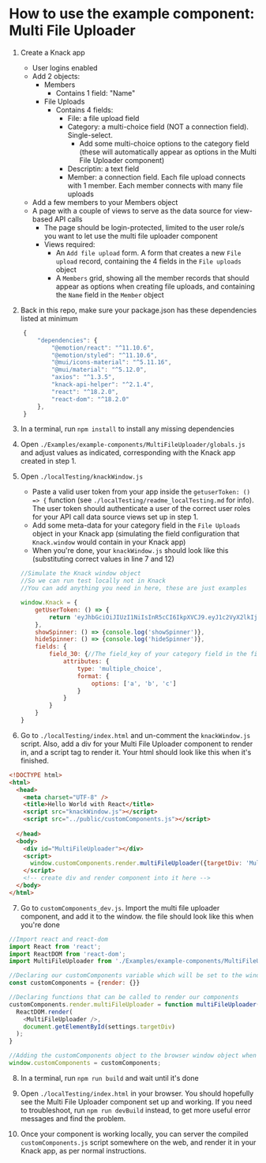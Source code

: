 # How to use the example component: Multi File Uploader

1. Create a Knack app
    * User logins enabled
    * Add 2 objects:
        * Members
            * Contains 1 field: "Name"
        * File Uploads
            * Contains 4 fields:
                * File: a file upload field
                * Category: a multi-choice field (NOT a connection field). Single-select.
                    * Add some multi-choice options to the category field (these will automatically appear as options in the Multi File Uploader component)
                * Descriptin: a text field
                * Member: a connection field. Each file upload connects with 1 member. Each member connects with many file uploads
    * Add a few members to your Members object
    * A page with a couple of views to serve as the data source for view-based API calls
        * The page should be login-protected, limited to the user role/s you want to let use the multi file uploader component
        * Views required:
            * An `Add file upload` form. A form that creates a new `File upload` record, containing the 4 fields in the `File uploads` object
            * A `Members` grid, showing all the member records that should appear as options when creating file uploads, and containing the `Name` field in the `Member` object


2. Back in this repo, make sure your package.json has these dependencies listed at minimum

```js
    {
        "dependencies": {
            "@emotion/react": "^11.10.6",
            "@emotion/styled": "^11.10.6",
            "@mui/icons-material": "^5.11.16",
            "@mui/material": "^5.12.0",
            "axios": "^1.3.5",
            "knack-api-helper": "^2.1.4",
            "react": "^18.2.0",
            "react-dom": "^18.2.0"
        },
    }

```

3. In a terminal, run `npm install` to install any missing dependencies

4. Open `./Examples/example-components/MultiFileUploader/globals.js` and adjust values as indicated, corresponding with the Knack app created in step 1.

5. Open `./localTesting/knackWindow.js` 
    * Paste a valid user token from your app inside the `getuserToken: () => {` function (see `./localTesting/readme_localTesting.md` for info). The user token should authenticate a user of the correct user roles for your API call data source views set up in step 1. 
    * Add some meta-data for your category field in the `File Uploads` object in your Knack app (simulating the field configuration that `Knack.window` would contain in your Knack app)
    * When you're done, your `knackWindow.js` should look like this (substituting correct values in line 7 and 12)
    ```js
    //Simulate the Knack window object
    //So we can run test locally not in Knack
    //You can add anything you need in here, these are just examples

    window.Knack = {
        getUserToken: () => {
            return 'eyJhbGciOiJIUzI1NiIsInR5cCI6IkpXVCJ9.eyJ1c2VyX2lkIjoiNjQyZGZmZTk4OTE1MTcwMDI2NmFiNDNiIiwiYXBwbGljYXRpb25faWQiOiI2NDJkMjY4OTEwODU2NzAwMjdhMTcxNTciLCJpYXQiOjE2ODE3MDc2MDd9.21XHHJDi-HiMdWfutpp3jZyAHU7Wqr_vOr0XN4h3L0A'
        },
        showSpinner: () => {console.log('showSpinner')},
        hideSpinner: () => {console.log('hideSpinner')},
        fields: {
            field_30: {//The field_key of your category field in the fileUploads object
                attributes: {
                    type: 'multiple_choice',
                    format: {
                        options: ['a', 'b', 'c']
                    }
                }
            }
        }
    }
    ```

6. Go to `./localTesting/index.html` and un-comment the `knackWindow.js` script. Also, add a div for your Multi File Uploader component to render in, and a script tag to render it. Your html should look like this when it's finished.
```html
<!DOCTYPE html>
<html>
  <head>
    <meta charset="UTF-8" />
    <title>Hello World with React</title>
    <script src="knackWindow.js"></script>
    <script src="../public/customComponents.js"></script>
    
  </head>
  <body>
    <div id="MultiFileUploader"></div>
    <script>
      window.customComponents.render.multiFileUploader({targetDiv: 'MultiFileUploader'});
    </script>
    <!-- create div and render component into it here -->
  </body>
</html>
```

7. Go to `customComponents_dev.js`. Import the multi file uploader component, and add it to the window. the file should look like this when you're done
```js
//Import react and react-dom
import React from 'react';
import ReactDOM from 'react-dom';
import MultiFileUploader from './Examples/example-components/MultiFileUploader/MultiFileUploader.js';

//Declaring our customComponents variable which will be set to the window object at the end
const customComponents = {render: {}}

//Declaring functions that can be called to render our components
customComponents.render.multiFileUploader = function multiFileUploader(settings = { targetDiv }) {
  ReactDOM.render(
    <MultiFileUploader />,
    document.getElementById(settings.targetDiv)
  );
}

//Adding the customComponents object to the browser window object when this file is run
window.customComponents = customComponents;
```

8. In a terminal, run `npm run build` and wait until it's done

9. Open `./localTesting/index.html` in your browser. You should hopefully see the Multi File Uploader component set up and working. If you need to troubleshoot, run `npm run devBuild` instead, to get more useful error messages and find the problem.

10. Once your component is working locally, you can server the compiled `customComponents.js` script somewhere on the web, and render it in your Knack app, as per normal instructions.